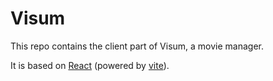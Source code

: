 # Visum

This repo contains the client part of Visum, a movie manager.

It is based on [React](https://reactjs.org/) (powered by [vite](https://github.com/vitejs/vite)).
